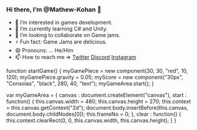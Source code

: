### Hi there, I’m @Mathew-Kohan 👋


- 👀 I’m interested in games development.
- 🌱 I’m currently learning C# and Unity.
- 💞️ I’m looking to collaborate on Game jams.
- ⚡ Fun fact: Game Jams are delicious.
- 😄 Pronouns: ... He/Him
- 📫 How to reach me =>
[Twitter](https://twitter.com/mh_kl)
[Discord](https://discord.com/users/855715968533135370)
[Instagram](https://www.instagram.com/mh.kay/)


function startGame() {
  myGamePiece = new component(30, 30, "red", 10, 120);
  myGamePiece.gravity = 0.05;
  myScore = new component("30px", "Consolas", "black", 280, 40, "text");
  myGameArea.start();
}

var myGameArea = {
  canvas : document.createElement("canvas"),
  start : function() {
    this.canvas.width = 480;
    this.canvas.height = 270;
    this.context = this.canvas.getContext("2d");
    document.body.insertBefore(this.canvas, document.body.childNodes[0]);
    this.frameNo = 0;
  },
  clear : function() {
    this.context.clearRect(0, 0, this.canvas.width, this.canvas.height);
  }
}

